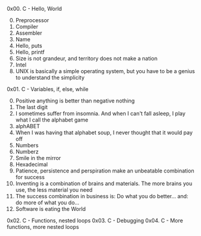 0x00. C - Hello, World

0. Preprocessor
1. Compiler
2. Assembler
3. Name
4. Hello, puts
5. Hello, printf
6. Size is not grandeur, and territory does not make a nation
7. Intel
8. UNIX is basically a simple operating system, but you have to be a genius to understand the simplicity


0x01. C - Variables, if, else, while

0. Positive anything is better than negative nothing
1. The last digit
2. I sometimes suffer from insomnia. And when I can't fall asleep, I play what I call the alphabet game
3. alphABET
4. When I was having that alphabet soup, I never thought that it would pay off
5. Numbers
6. Numberz
7. Smile in the mirror
8. Hexadecimal
9. Patience, persistence and perspiration make an unbeatable combination for success
10. Inventing is a combination of brains and materials. The more brains you use, the less material you need
11. The success combination in business is: Do what you do better... and: do more of what you do...
12. Software is eating the World

0x02. C - Functions, nested loops
0x03. C - Debugging
0x04. C - More functions, more nested loops
